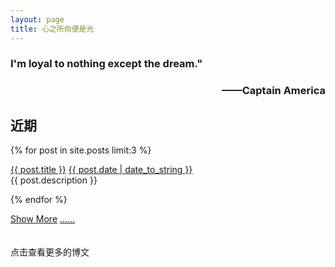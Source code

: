 ```yaml
---
layout: page
title: 心之所向便是光
---
```


<h3 align="left">I'm loyal to nothing except the dream."</h3>
<h3 align="right">——Captain America</h3>

## 近期

{% for post in site.posts limit:3 %}

<div class="postbox">
  <a class="postbox-name" href="{{ post.url }}">{{ post.title }}</a>
  <a class="postbox-date" href="{{ post.url }}">{{ post.date | date_to_string }}</a>
  <div class="postdetail">{{ post.description }}</div>
</div>

{% endfor %}

<div class="postbox">
  <a class="postbox-name" href="/archive">Show More</a>
  <a class="postbox-date" href="/archive">......</a>
  <div class="postdetail"><br><br>点击查看更多的博文</div>
</div>